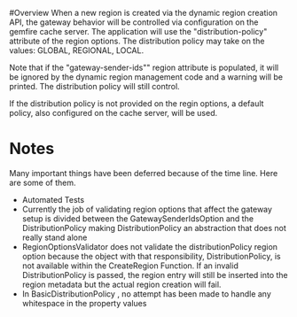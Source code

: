 #Overview
When a new region is created via the dynamic region creation API, the gateway behavior 
will be controlled via configuration on the gemfire cache server.  The application will
 use the "distribution-policy" attribute of the region options.  The distribution policy 
may take on the values: GLOBAL, REGIONAL, LOCAL.

Note that if the "gateway-sender-ids"" region attribute is populated, it will be ignored 
by the dynamic region management code and a warning will be printed.  The distribution 
policy will still control.

If the distribution policy is not provided on the regin options, a default policy,
also configured on the cache server, will be used.




# Notes
Many important things have been deferred because of the time line.
Here are some of them.
* Automated Tests
* Currently the job of validating region options that affect the gateway setup 
  is divided between the GatewaySenderIdsOption and the DistributionPolicy
  making DistributionPolicy an abstraction that does not really stand alone
* RegionOptionsValidator does not validate the distributionPolicy region option
  because the object with that responsibility, DistributionPolicy, is not available
  within the CreateRegion Function.  If an invalid DistributionPolicy is passed,
  the region entry will still be inserted into the region metadata but the 
  actual region creation will fail.
* In BasicDistributionPolicy , no attempt has been made to handle any whitespace in 
  the property values

